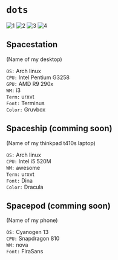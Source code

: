 # `dots`

![1](https://ptpb.pw/mnSV.png)
![2](https://ptpb.pw/8MXN.png)
![3](https://ptpb.pw/Isfw.png)
![4](https://ptpb.pw/freh.png)

## Spacestation  
(Name of my desktop)  

`OS:`    Arch linux  
`CPU:`   Intel Pentium G3258  
`GPU:`   AMD R9 290x  
`WM:`    i3  
`Term:`  urxvt  
`Font:`  Terminus  
`Color:` Gruvbox  


## Spaceship (comming soon)  
(Name of my thinkpad t410s laptop)  

`OS:` Arch linux  
`CPU:`  Intel i5 520M  
`WM:`    awesome  
`Term:`  urxvt  
`Font:`  Dina  
`Color:` Dracula  


## Spacepod (comming soon)  
(Name of my phone)  

`OS:` Cyanogen 13  
`CPU:`  Snapdragon 810  
`WM:`    nova  
`Font:`  FiraSans  
